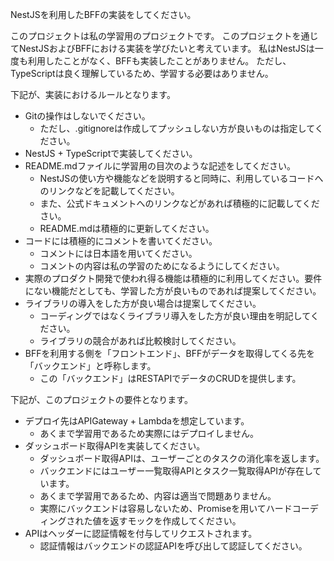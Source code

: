 NestJSを利用したBFFの実装をしてください。

このプロジェクトは私の学習用のプロジェクトです。
このプロジェクトを通じてNestJSおよびBFFにおける実装を学びたいと考えています。
私はNestJSは一度も利用したことがなく、BFFも実装したことがありません。
ただし、TypeScriptは良く理解しているため、学習する必要はありません。

下記が、実装におけるルールとなります。

- Gitの操作はしないでください。
  - ただし、.gitignoreは作成してプッシュしない方が良いものは指定してください。
- NestJS + TypeScriptで実装してください。
- README.mdファイルに学習用の目次のような記述をしてください。
  - NestJSの使い方や機能などを説明すると同時に、利用しているコードへのリンクなどを記載してください。
  - また、公式ドキュメントへのリンクなどがあれば積極的に記載してください。
  - README.mdは積極的に更新してください。
- コードには積極的にコメントを書いてください。
  - コメントには日本語を用いてください。
  - コメントの内容は私の学習のためになるようにしてください。
- 実際のプロダクト開発で使われ得る機能は積極的に利用してください。要件にない機能だとしても、学習した方が良いものであれば提案してください。
- ライブラリの導入をした方が良い場合は提案してください。
  - コーディングではなくライブラリ導入をした方が良い理由を明記してください。
  - ライブラリの競合があれば比較検討してください。
- BFFを利用する側を「フロントエンド」、BFFがデータを取得してくる先を「バックエンド」と呼称します。
  - この「バックエンド」はRESTAPIでデータのCRUDを提供します。

下記が、このプロジェクトの要件となります。

- デプロイ先はAPIGateway + Lambdaを想定しています。
  - あくまで学習用であるため実際にはデプロイしません。
- ダッシュボード取得APIを実装してください。
  - ダッシュボード取得APIは、ユーザーごとのタスクの消化率を返します。
  - バックエンドにはユーザー一覧取得APIとタスク一覧取得APIが存在しています。
  - あくまで学習用であるため、内容は適当で問題ありません。
  - 実際にバックエンドは容易しないため、Promiseを用いてハードコーディングされた値を返すモックを作成してください。
- APIはヘッダーに認証情報を付与してリクエストされます。
  - 認証情報はバックエンドの認証APIを呼び出して認証してください。
